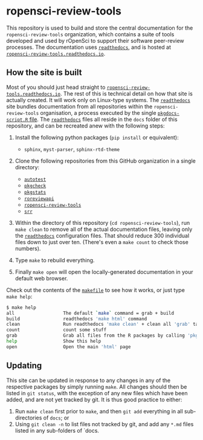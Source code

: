 
# ropensci-review-tools


This repository is used to build and store the central documentation for the
`ropensci-review-tools` organization, which contains a suite of tools developed
and used by rOpenSci to support their software peer-review processes. The
documentation uses [`readthedocs`](https://readthedocs.org), and is hosted at
[`ropensci-review-tools.readthedocs.io`](https://ropensci-review-tools.readthedocs.io/).

## How the site is built

Most of you should just head straight to
[`ropensci-review-tools.readthedocs.io`](https://ropensci-review-tools.readthedocs.io/).
The rest of this is technical detail on how that site is actually created. It
will work only on Linux-type systems. The
[`readthedocs`](https://readthedocs.org) site bundles documentation from all
repositories within the `ropensci-review-tools` organisation, a process
executed by the single [`pkgdocs-script.R`
file](https://github.com/ropensci-review-tools/ropensci-review-tools/blob/main/pkgdocs-script.R).
The [`readthedocs`](https://readthedocs.org) files all reside in the `docs`
folder of this repository, and can be recreated anew with the following steps:

1. Install the following python packages (`pip install` or equivalent):

    - `sphinx`, `myst-parser`, `sphinx-rtd-theme`

1. Clone the following repositories from this GitHub organization in a single directory:

    - [`autotest`](https://github.com/ropensci-review-tools/autotest)
    - [`pkgcheck`](https://github.com/ropensci-review-tools/pkgcheck)
    - [`pkgstats`](https://github.com/ropensci-review-tools/pkgstats)
    - [`roreviewapi`](https://github.com/ropensci-review-tools/roreviewapi)
    - [`ropensci-review-tools`](https://github.com/ropensci-review-tools/ropensci-review-tools)
    - [`srr`](https://github.com/ropensci-review-tools/srr)

2. Within the directory of this repository (`cd ropensci-review-tools`), run
   `make clean` to remove all of the actual documentation files, leaving only
   the [`readthedocs`](https://readthedocs.org) configuration files. That
   should reduce 300 individual files down to just over ten. (There's even a
   `make count` to check those numbers).

4. Type `make` to rebuild everything.

5. Finally `make open` will open the locally-generated documentation in your default web browser.

Check out the contents of the
[`makefile`](https://github.com/ropensci-review-tools/ropensci-review-tools/blob/main/makefile)
to see how it works, or just type `make help`:

``` bash
$ make help
all                  The default `make` command = grab + build
build                readthedocs 'make html' command
clean                Run readthedocs 'make clean' + clean all 'grab' targets (R pkg files)
count                count some stuff
grab                 Grab all files from the R packages by calling 'pkgdocs-script'
help                 Show this help
open                 Open the main 'html' page
```

## Updating

This site can be updated in response to any changes in any of the respective
packages by simply running `make`. All changes should then be listed in `git
status`, with the exception of any new files which have been added, and are not
yet tracked by git. It is thus good practice to either:

1. Run `make clean` first prior to `make`, and then `git add` everything in all
   sub-directories of `docs`; or
2. Using `git clean -n` to list files not tracked by git, and add any `*.md`
   files listed in any sub-folders of `docs.
